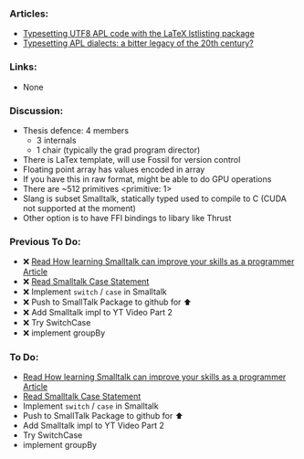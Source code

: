 ### Articles:

* [Typesetting UTF8 APL code with the LaTeX lstlisting package](https://analyzethedatanotthedrivel.org/2011/08/15/typesetting-utf8-apl-code-with-the-latex-lstlisting-package/)
* [Typesetting APL dialects: a bitter legacy of the 20th century?](https://dl-acm-org.ezproxy.lib.ryerson.ca/doi/10.1145/1088529.1088534)

### Links:

* None

### Discussion:

* Thesis defence: 4 members
   * 3 internals
   * 1 chair (typically the grad program director)
* There is LaTex template, will use Fossil for version control
* Floating point array has values encoded in array
* If you have this in raw format, might be able to do GPU operations
* There are ~512 primitives <primitive: 1>
* Slang is subset Smalltalk, statically typed used to compile to C (CUDA not supported at the moment)
* Other option is to have FFI bindings to libary like Thrust

### Previous To Do:

* :x: [Read How learning Smalltalk can improve your skills as a programmer Article](https://smalltalkrenaissance.wordpress.com/2016/07/19/how-learning-smalltalk-can-improve-your-skills-as-a-programmer/)
* :x: [Read Smalltalk Case Statement](https://wiki.c2.com/?SmalltalkCaseStatement)
* :x: Implement `switch` / `case` in Smalltalk
* :x: Push to SmallTalk Package to github for :arrow_up:
* :x: Add Smalltalk impl to YT Video Part 2
* :x: Try SwitchCase
* :x: implement groupBy

### To Do:

* [Read How learning Smalltalk can improve your skills as a programmer Article](https://smalltalkrenaissance.wordpress.com/2016/07/19/how-learning-smalltalk-can-improve-your-skills-as-a-programmer/)
* [Read Smalltalk Case Statement](https://wiki.c2.com/?SmalltalkCaseStatement)
* Implement `switch` / `case` in Smalltalk
* Push to SmallTalk Package to github for :arrow_up:
* Add Smalltalk impl to YT Video Part 2
* Try SwitchCase
* implement groupBy
